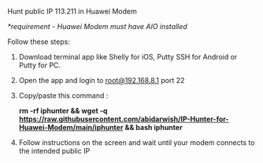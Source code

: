 Hunt public IP 113.211 in Huawei Modem

<I>*requirement - Huawei Modem must have AIO installed</I>

Follow these steps:

1. Download terminal app like Shelly for iOS, Putty SSH for Android or Putty for PC.

2. Open the app and login to root@192.168.8.1 port 22

3. Copy/paste this command :

   <B>rm -rf iphunter && wget -q https://raw.githubusercontent.com/abidarwish/IP-Hunter-for-Huawei-Modem/main/iphunter && bash iphunter</B>

4. Follow instructions on the screen and wait until your modem connects to the intended public IP
